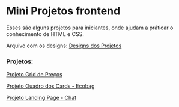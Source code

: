 # Mini Projetos frontend

Esses são alguns projetos para iniciantes, onde ajudam a práticar o conhecimento de HTML e CSS.

Arquivo com os designs:
[Designs dos Projetos](https://www.figma.com/file/m4RUQEvxVsE1qRj0VMR20t/frontend-basic-projects)

### Projetos:

[Projeto Grid de Preços](https://helgoeta.github.io/basic-frontend-sandbox/grid-de-precos/index.html)

[Projeto Quadro dos Cards - Ecobag](https://helgoeta.github.io/basic-frontend-sandbox/quadro-de-cards/index.html)

[Projeto Landing Page - Chat](https://helgoeta.github.io/basic-frontend-sandbox/chat-landing-page/index.html)